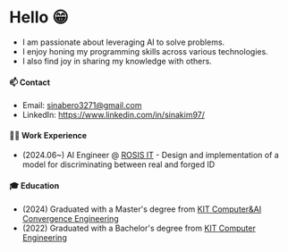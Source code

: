 # Hello 😁

- I am passionate about leveraging AI to solve problems.
- I enjoy honing my programming skills across various technologies.
- I also find joy in sharing my knowledge with others.

#### 📫 Contact
- Email: sinabero3271@gmail.com
- LinkedIn: https://www.linkedin.com/in/sinakim97/

#### 🧑‍💼 Work Experience
- (2024.06~) AI Engineer @ <a href="https://www.rosis.co.kr/">ROSIS IT</a> - Design and implementation of a model for discriminating between real and forged ID

#### 🎓 Education
- (2024) Graduated with a Master's degree from <a href="https://cam.kumoh.ac.kr">KIT Computer&AI Convergence Engineering</a>
- (2022) Graduated with a Bachelor's degree from <a href="https://ce.kumoh.ac.kr">KIT Computer Engineering</a> 

